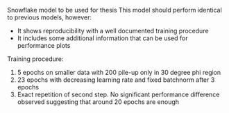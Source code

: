 Snowflake model to be used for thesis
This model should perform identical to previous models, however: 

* It shows reproducibility with a well documented training procedure
* It includes some additional information that can be used for performance plots


Training procedure: 

1. 5 epochs on smaller data with 200 pile-up only in 30 degree phi region
2. 23 epochs with decreasing learning rate and fixed batchnorm after 3 epochs
3. Exact repetition of second step. No significant performance difference observed
suggesting that around 20 epochs are enough 
